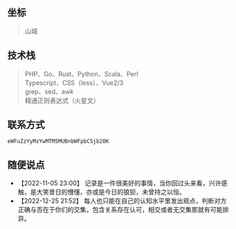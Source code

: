 
## 坐标

> 山城

## 技术栈

> PHP、Go、Rust、Python、Scala、Perl  
> Typescript、CSS（less）、Vue2/3  
> grep、sed、awk  
> 精通正则表达式（火星文）


## 联系方式

```
eWFuZzYyMzYwMTM5MUBnbWFpbC5jb20K
```

## 随便说点

- 【2022-11-05 23:00】 记录是一件很美好的事情，当你回过头来看，兴许感触，是大笑昔日的懵懂，亦或是今日的狼狈，未曾持之以恒。
- 【2022-12-25 21:52】 每人也只能在自己的认知水平里发出观点，判断对方正确与否在于你们的交集，包含关系存在认可，相交或者无交集那就有可能排异。